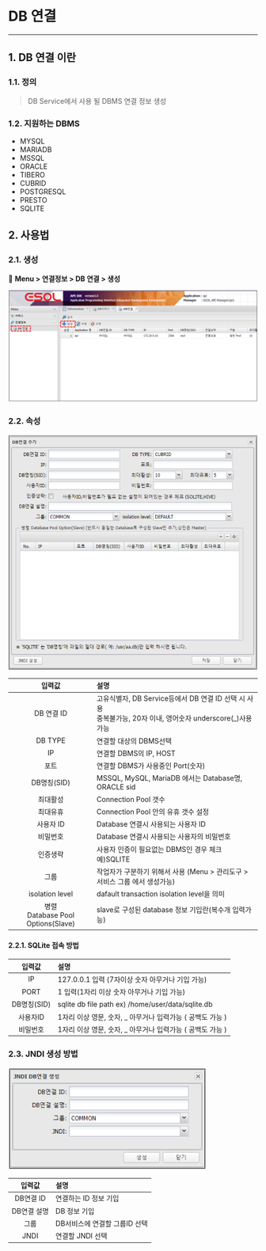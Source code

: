 # DB 연결

---
## 1. DB 연결 이란
### 1.1. 정의

>DB Service에서 사용 될 DBMS 연결 정보 생성

### 1.2. 지원하는 DBMS
- MYSQL
- MARIADB
- MSSQL
- ORACLE
- TIBERO
- CUBRID
- POSTGRESQL
- PRESTO
- SQLITE

## 2. 사용법
### 2.1. 생성

🎈 __Menu > 연결정보 > DB 연결 > 생성__  

<img src = "./images/01-connection-information-database-01-1.PNG" width = "700px"> </img>

### 2.2. 속성

<img src = "./images/01-connection-information-database-01-2.PNG" width = "600px"> </img>

| 입력값 | 설명 |
|:--:|:--|
| DB 연결 ID | 고유식별자, DB Service등에서 DB 연결 ID 선택 시 사용<br/>중복불가능, 20자 이내, 영어숫자 underscore(_)사용 가능 |
| DB TYPE | 연결할 대상의 DBMS선택 |
| IP | 연결할 DBMS의 IP, HOST |
| 포트 | 연결할 DBMS가 사용중인 Port(숫자) |
| DB명칭(SID) | MSSQL, MySQL, MariaDB 에서는 Database명, ORACLE sid |
| 최대활성 | Connection Pool 갯수 |
| 최대유휴 | Connection Pool 안의 유휴 갯수 설정 |
| 사용자 ID | Database 연결시 사용되는 사용자 ID |
| 비밀번호 | Database 연결시 사용되는 사용자의 비밀번호 |
| 인증생략 | 사용자 인증이 필요없는 DBMS인 경우 체크 예)SQLITE |
| 그룹 | 작업자가 구분하기 위해서 사용 (Menu > 관리도구 > 서비스 그룹 에서 생성가능) |
| isolation level | dafault transaction isolation level을 의미 |
| 병렬<br/> Database Pool Options(Slave) | slave로 구성된 database 정보 기입란(복수개 입력가능) |

#### 2.2.1. SQLite 접속 방법
| 입력값 | 설명 |
|:--:|:--|
| IP |  127.0.0.1 입력 (7자이상 숫자 아무거나 기입 가능) |
| PORT |  1 입력(1자리 이상 숫자 아무거나 기입 가능) |
| DB명칭(SID) |  sqlite db file path ex) /home/user/data/sqlite.db |
| 사용자ID |  1자리 이상 영문, 숫자, _ 아무거나 입력가능 ( 공백도 가능 ) |
| 비밀번호 |  1자리 이상 영문, 숫자, _ 아무거나 입력가능 ( 공백도 가능 ) |

### 2.3. JNDI 생성 방법

<img src = "./images/01-connection-information-database-01-3.PNG" width = "400px"> </img>

| 입력값 | 설명 |
|:--:|:--|
| DB연결 ID| 연결하는 ID 정보 기입 |
| DB연결 설명| DB 정보 기입 |
| 그룹| DB서비스에 연결할 그룹ID 선택  |
| JNDI| 연결할 JNDI 선택 |